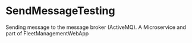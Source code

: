 # SendMessageTesting
Sending message to the message broker (ActiveMQ). A Microservice and part of FleetManagementWebApp
